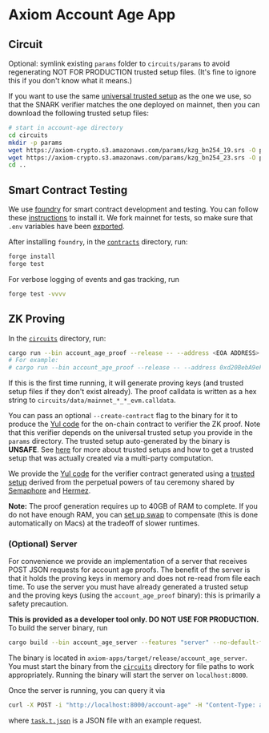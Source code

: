 # Axiom Account Age App

## Circuit

Optional: symlink existing `params` folder to `circuits/params` to avoid regenerating NOT FOR PRODUCTION trusted setup files. (It's fine to ignore this if you don't know what it means.)

If you want to use the same [universal trusted setup](https://docs.axiom.xyz/axiom-architecture/how-axiom-works/kzg-trusted-setup) as the one we use, so that the SNARK verifier matches the one deployed on mainnet, then you can download the following trusted setup files:

```bash
# start in account-age directory
cd circuits
mkdir -p params
wget https://axiom-crypto.s3.amazonaws.com/params/kzg_bn254_19.srs -O params/kzg_bn254_19.srs
wget https://axiom-crypto.s3.amazonaws.com/params/kzg_bn254_23.srs -O params/kzg_bn254_23.srs
cd ..
```

## Smart Contract Testing

We use [foundry](https://book.getfoundry.sh/) for smart contract development and testing. You can follow these [instructions](https://book.getfoundry.sh/getting-started/installation) to install it.
We fork mainnet for tests, so make sure that `.env` variables have been [exported](../README.md#environmental-variables).

After installing `foundry`, in the [`contracts`](contracts/) directory, run:

```bash
forge install
forge test
```

For verbose logging of events and gas tracking, run

```bash
forge test -vvvv
```

## ZK Proving

In the [`circuits`](circuits/) directory, run:

```bash
cargo run --bin account_age_proof --release -- --address <EOA ADDRESS> --block-number <BLOCK NUMBER>
# For example:
# cargo run --bin account_age_proof --release -- --address 0xd20BebA9eFA30fB34aF93AF5c91C9a4d6854eAC4 --block-number 7223086
```

If this is the first time running, it will generate proving keys (and trusted setup files if they don't exist already).
The proof calldata is written as a hex string to `circuits/data/mainnet_*_*_evm.calldata`.

You can pass an optional `--create-contract` flag to the binary for it to produce the [Yul code](./circuits/data/mainnet_evm.yul) for the on-chain contract to verifier the ZK proof. Note that this verifier depends on the universal trusted setup you provide in the `params` directory. The trusted setup auto-generated by the binary is **UNSAFE**. See [here](https://docs.axiom.xyz/axiom-architecture/how-axiom-works/kzg-trusted-setup) for more about trusted setups and how to get a trusted setup that was actually created via a multi-party computation.

We provide the [Yul code](./circuits/data/deployed_verifier.yul) for the verifier contract generated using a [trusted setup](https://docs.axiom.xyz/axiom-architecture/how-axiom-works/kzg-trusted-setup) derived from the perpetual powers of tau ceremony shared by [Semaphore](https://medium.com/coinmonks/to-mixers-and-beyond-presenting-semaphore-a-privacy-gadget-built-on-ethereum-4c8b00857c9b) and [Hermez](https://www.reddit.com/r/ethereum/comments/iftos6/powers_of_tau_selection_for_hermez_rollup/).

**Note:** The proof generation requires up to 40GB of RAM to complete. If you do not have enough RAM, you can [set up swap](https://www.digitalocean.com/community/tutorials/how-to-add-swap-space-on-ubuntu-20-04) to compensate (this is done automatically on Macs) at the tradeoff of slower runtimes.

### (Optional) Server

For convenience we provide an implementation of a server that receives POST JSON requests for account age proofs. The benefit of the server is that it holds the proving keys in memory and does not re-read from file each time. To use the server you must have already generated a trusted setup and the proving keys (using the `account_age_proof` binary): this is primarily a safety precaution.

**This is provided as a developer tool only. DO NOT USE FOR PRODUCTION.**
To build the server binary, run

```bash
cargo build --bin account_age_server --features "server" --no-default-features --release
```

The binary is located in `axiom-apps/target/release/account_age_server`. You must start the binary from the [`circuits`](circuits/) directory for file paths to work appropriately. Running the binary will start the server on `localhost:8000`.

Once the server is running, you can query it via

```bash
curl -X POST -i "http://localhost:8000/account-age" -H "Content-Type: application/json" -d @data/task.t.json
```

where [`task.t.json`](./circuits/data/task.t.json) is a JSON file with an example request.
